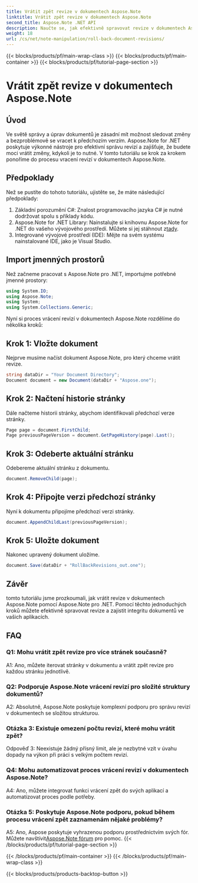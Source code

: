 ```yaml
---
title: Vrátit zpět revize v dokumentech Aspose.Note
linktitle: Vrátit zpět revize v dokumentech Aspose.Note
second_title: Aspose.Note .NET API
description: Naučte se, jak efektivně spravovat revize v dokumentech Aspose.Note pomocí Aspose.Note pro .NET. Postupujte podle podrobného průvodce pro bezproblémové vrácení revizí.
weight: 18
url: /cs/net/note-manipulation/roll-back-document-revisions/
---
```


{{< blocks/products/pf/main-wrap-class >}}
{{< blocks/products/pf/main-container >}}
{{< blocks/products/pf/tutorial-page-section >}}

# Vrátit zpět revize v dokumentech Aspose.Note

## Úvod

Ve světě správy a úprav dokumentů je zásadní mít možnost sledovat změny a bezproblémově se vracet k předchozím verzím. Aspose.Note for .NET poskytuje výkonné nástroje pro efektivní správu revizí a zajišťuje, že budete moci vrátit změny, kdykoli je to nutné. V tomto tutoriálu se krok za krokem ponoříme do procesu vracení revizí v dokumentech Aspose.Note.

## Předpoklady

Než se pustíte do tohoto tutoriálu, ujistěte se, že máte následující předpoklady:

1. Základní porozumění C#: Znalost programovacího jazyka C# je nutné dodržovat spolu s příklady kódu.
2. Aspose.Note for .NET Library: Nainstalujte si knihovnu Aspose.Note for .NET do vašeho vývojového prostředí. Můžete si jej stáhnout z[tady](https://releases.aspose.com/note/net/).
3. Integrované vývojové prostředí (IDE): Mějte na svém systému nainstalované IDE, jako je Visual Studio.

## Import jmenných prostorů

Než začneme pracovat s Aspose.Note pro .NET, importujme potřebné jmenné prostory:

```csharp
using System.IO;
using Aspose.Note;
using System;
using System.Collections.Generic;
```

Nyní si proces vrácení revizí v dokumentech Aspose.Note rozdělíme do několika kroků:

## Krok 1: Vložte dokument

Nejprve musíme načíst dokument Aspose.Note, pro který chceme vrátit revize.

```csharp
string dataDir = "Your Document Directory";
Document document = new Document(dataDir + "Aspose.one");
```

## Krok 2: Načtení historie stránky

Dále načteme historii stránky, abychom identifikovali předchozí verze stránky.

```csharp
Page page = document.FirstChild;
Page previousPageVersion = document.GetPageHistory(page).Last();
```

## Krok 3: Odeberte aktuální stránku

Odebereme aktuální stránku z dokumentu.

```csharp
document.RemoveChild(page);
```

## Krok 4: Připojte verzi předchozí stránky

Nyní k dokumentu připojíme předchozí verzi stránky.

```csharp
document.AppendChildLast(previousPageVersion);
```

## Krok 5: Uložte dokument

Nakonec upravený dokument uložíme.

```csharp
document.Save(dataDir + "RollBackRevisions_out.one");
```

## Závěr

tomto tutoriálu jsme prozkoumali, jak vrátit revize v dokumentech Aspose.Note pomocí Aspose.Note pro .NET. Pomocí těchto jednoduchých kroků můžete efektivně spravovat revize a zajistit integritu dokumentů ve vašich aplikacích.

## FAQ

### Q1: Mohu vrátit zpět revize pro více stránek současně?

A1: Ano, můžete iterovat stránky v dokumentu a vrátit zpět revize pro každou stránku jednotlivě.

### Q2: Podporuje Aspose.Note vrácení revizí pro složité struktury dokumentů?

A2: Absolutně, Aspose.Note poskytuje komplexní podporu pro správu revizí v dokumentech se složitou strukturou.

### Otázka 3: Existuje omezení počtu revizí, které mohu vrátit zpět?

Odpověď 3: Neexistuje žádný přísný limit, ale je nezbytné vzít v úvahu dopady na výkon při práci s velkým počtem revizí.

### Q4: Mohu automatizovat proces vrácení revizí v dokumentech Aspose.Note?

A4: Ano, můžete integrovat funkci vrácení zpět do svých aplikací a automatizovat proces podle potřeby.

### Otázka 5: Poskytuje Aspose.Note podporu, pokud během procesu vrácení zpět zaznamenám nějaké problémy?

 A5: Ano, Aspose poskytuje vyhrazenou podporu prostřednictvím svých fór. Můžete navštívit[Aspose.Note fórum](https://forum.aspose.com/c/note/28) pro pomoc.
{{< /blocks/products/pf/tutorial-page-section >}}

{{< /blocks/products/pf/main-container >}}
{{< /blocks/products/pf/main-wrap-class >}}

{{< blocks/products/products-backtop-button >}}
